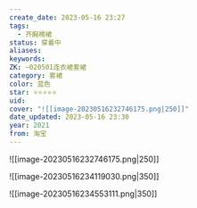 ```yaml
---
create_date: 2023-05-16 23:27
tags:
  - 齐胸襦裙
status: 穿着中
aliases:
keywords:
ZK: ~020501连衣裙套裙
category: 套裙
color: 蓝色
star: ⭐⭐⭐⭐⭐
uid:
cover: "![[image-20230516232746175.png|250]]"
date_updated: 2023-05-16 23:30
year: 2021
from: 淘宝
---
```


![[image-20230516232746175.png|250]]

![[image-20230516234119030.png|350]]

![[image-20230516234553111.png|350]]

